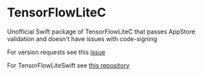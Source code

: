 # TensorFlowLiteC

Unofficial Swift package of TensorFlowLiteC that passes AppStore validation and doesn't have issues with code-signing

For version requests see this [issue](https://github.com/tareksabry1337/TensorFlowLiteC/issues/1)

For TensorFlowLiteSwift see [this repository](https://github.com/tareksabry1337/TensorFlowLiteSwift)
